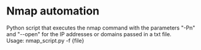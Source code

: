 # Nmap automation
Python script that executes the nmap command with the parameters "-Pn" and "--open" for the IP addresses or domains passed in a txt file.  
  Usage:
nmap_script.py -f {file}
